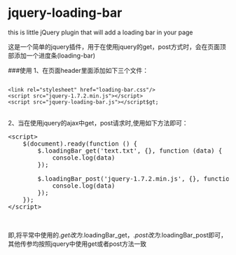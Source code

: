 jquery-loading-bar
==================

this is  little jQuery plugin that will add a loading bar in your page

这是一个简单的jquery插件，用于在使用jquery的get，post方式时，会在页面顶部添加一个进度条(loading-bar)

###使用
1、在页面header里面添加如下三个文件：
<pre>
<code>
&lt;link rel="stylesheet" href="loading-bar.css"/&gt;
&lt;script src="jquery-1.7.2.min.js"&gt;&lt;/script&gt;
&lt;script src="jquery-loading-bar.js"&gt;&lt;/script$gt;
</code>
</pre>

2、当在使用jquery的ajax中get，post请求时,使用如下方法即可：
<pre>
&lt;script&gt;
    $(document).ready(function () {
        $.loadingBar_get('text.txt', {}, function (data) {
            console.log(data)
        });

        $.loadingBar_post('jquery-1.7.2.min.js', {}, function (data) {
            console.log(data)
        });
    });
&lt;/script&gt;


</pre>

即,将平常中使用的$.get改为$.loadingBar_get，$.post改为$.loadingBar_post即可，
其他传参均按照jquery中使用get或者post方法一致
